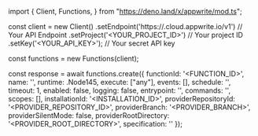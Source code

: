 import { Client, Functions,  } from "https://deno.land/x/appwrite/mod.ts";

const client = new Client()
    .setEndpoint('https://<REGION>.cloud.appwrite.io/v1') // Your API Endpoint
    .setProject('<YOUR_PROJECT_ID>') // Your project ID
    .setKey('<YOUR_API_KEY>'); // Your secret API key

const functions = new Functions(client);

const response = await functions.create({
    functionId: '<FUNCTION_ID>',
    name: '<NAME>',
    runtime: .Node145,
    execute: ["any"],
    events: [],
    schedule: '',
    timeout: 1,
    enabled: false,
    logging: false,
    entrypoint: '<ENTRYPOINT>',
    commands: '<COMMANDS>',
    scopes: [],
    installationId: '<INSTALLATION_ID>',
    providerRepositoryId: '<PROVIDER_REPOSITORY_ID>',
    providerBranch: '<PROVIDER_BRANCH>',
    providerSilentMode: false,
    providerRootDirectory: '<PROVIDER_ROOT_DIRECTORY>',
    specification: ''
});
